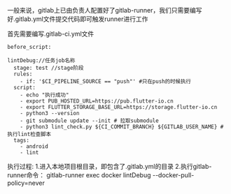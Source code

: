 一般来说，gitlab上已由负责人配置好了gitlab-runner，我们只需要编写好.gitlab.yml文件提交代码即可触发runner进行工作

首先需要编写.gitlab-ci.yml文件

```aidl
before_script:

lintDebug://任务job名称
  stage: test //stage阶段
  rules:
    - if: '$CI_PIPELINE_SOURCE == "push"' #只在push的时候执行
  script:
    - echo "执行成功"
    - export PUB_HOSTED_URL=https://pub.flutter-io.cn
    - export FLUTTER_STORAGE_BASE_URL=https://storage.flutter-io.cn
    - python3 --version
    - git submodule update --init # 拉取submodule
    - python3 lint_check.py ${CI_COMMIT_BRANCH} ${GITLAB_USER_NAME} #执行lint检查脚本
  tags:
    - android
    - lint
```

执行过程:
1.进入本地项目根目录，即包含了.gitlab.yml的目录
2.执行gitlab-runner命令： gitlab-runner exec docker lintDebug --docker-pull-policy=never


